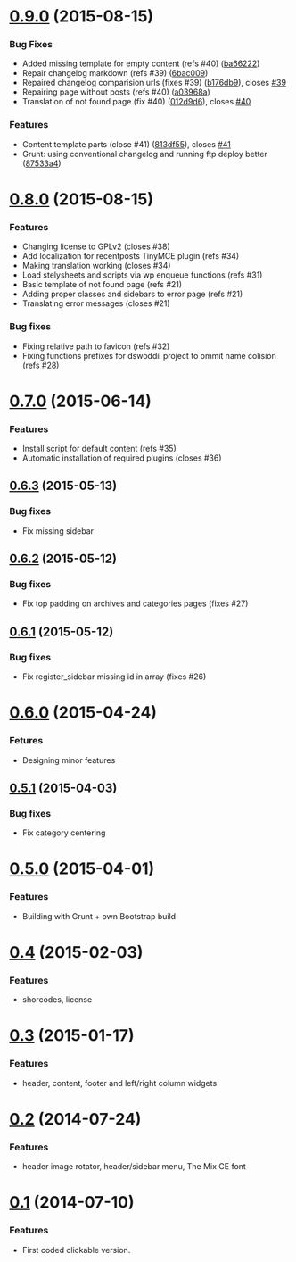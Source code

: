 <a name="0.9.0"></a>
# [0.9.0](https://github.com/literat/dsw-oddil-wp-theme/compare/v0.8.0...v0.9.0) (2015-08-15)


### Bug Fixes

* Added missing template for empty content (refs #40) ([ba66222](https://github.com/literat/dsw-oddil-wp-theme/commit/ba66222))
* Repair changelog markdown (refs #39) ([6bac009](https://github.com/literat/dsw-oddil-wp-theme/commit/6bac009))
* Repaired changelog comparision urls (fixes #39) ([b176db9](https://github.com/literat/dsw-oddil-wp-theme/commit/b176db9)), closes [#39](https://github.com/literat/dsw-oddil-wp-theme/issues/39)
* Repairing page without posts (refs #40) ([a03968a](https://github.com/literat/dsw-oddil-wp-theme/commit/a03968a))
* Translation of not found page (fix #40) ([012d9d6](https://github.com/literat/dsw-oddil-wp-theme/commit/012d9d6)), closes [#40](https://github.com/literat/dsw-oddil-wp-theme/issues/40)

### Features

* Content template parts (close #41) ([813df55](https://github.com/literat/dsw-oddil-wp-theme/commit/813df55)), closes [#41](https://github.com/literat/dsw-oddil-wp-theme/issues/41)
* Grunt: using conventional changelog and running ftp deploy better ([87533a4](https://github.com/literat/dsw-oddil-wp-theme/commit/87533a4))



<a name="0.8.0"></a>
# [0.8.0](https://github.com/skaut/dsw-oddil/compare/v0.7.0...v0.8.0) (2015-08-15)

### Features

* Changing license to GPLv2 (closes #38)
* Add localization for recentposts TinyMCE plugin (refs #34)
* Making translation working (closes #34)
* Load stelysheets and scripts via wp enqueue functions (refs #31)
* Basic template of not found page (refs #21)
* Adding proper classes and sidebars to error page (refs #21)
* Translating error messages (closes #21)

### Bug fixes

* Fixing relative path to favicon (refs #32)
* Fixing functions prefixes for dswoddil project to ommit name colision (refs #28)

<a name="0.7.0"></a>
# [0.7.0](https://github.com/skaut/dsw-oddil/compare/v0.6.3...v0.7.0) (2015-06-14)

### Features

* Install script for default content (refs #35)
* Automatic installation of required plugins (closes #36)

<a name="0.6.3"></a>
## [0.6.3](https://github.com/skaut/dsw-oddil/compare/v0.6.2...v0.6.3) (2015-05-13)

### Bug fixes

* Fix missing sidebar

<a name="0.6.2"></a>
## [0.6.2](https://github.com/skaut/dsw-oddil/compare/v0.6.1...v0.6.2) (2015-05-12)

### Bug fixes

* Fix top padding on archives and categories pages (fixes #27)

<a name="0.6.1"></a>
## [0.6.1](https://github.com/skaut/dsw-oddil/compare/v0.6.0...v0.6.1) (2015-05-12)

### Bug fixes

* Fix register_sidebar missing id in array (fixes #26)

<a name="0.6.0"></a>
# [0.6.0](https://github.com/skaut/dsw-oddil/compare/v0.5.1...v0.6.0) (2015-04-24)

### Fetures

* Designing minor features

<a name="0.5.1"></a>
## [0.5.1](https://github.com/skaut/dsw-oddil/compare/v0.5.0...v0.5.1) (2015-04-03)

### Bug fixes

* Fix category centering

<a name="0.5.0"></a>
# [0.5.0](https://github.com/skaut/dsw-oddil/compare/v0.4...v0.5.0) (2015-04-01)

### Features

* Building with Grunt + own Bootstrap build

<a name="0.4"></a>
# [0.4](https://github.com/skaut/dsw-oddil/compare/v0.3...v0.4) (2015-02-03)

### Features

* shorcodes, license

<a name="0.3"></a>
# [0.3](https://github.com/skaut/dsw-oddil/compare/v0.2...v0.3) (2015-01-17)

### Features

* header, content, footer and left/right column widgets

<a name="0.2"></a>
# [0.2](https://github.com/skaut/dsw-oddil/compare/v0.1...v0.2) (2014-07-24)

### Features

* header image rotator, header/sidebar menu, The Mix CE font

<a name="0.1"></a>
# [0.1](https://github.com/skaut/dsw-oddil/compare/..v0.1) (2014-07-10)

### Features

* First coded clickable version.
